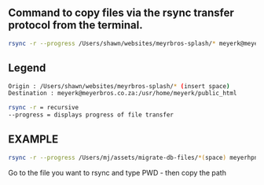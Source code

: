 ## Command to copy files via the rsync transfer protocol from the terminal.

```bash
rsync -r --progress /Users/shawn/websites/meyrbros-splash/* meyerk@meyerbros.co.za:/usr/home/meyerk/public_html
```

## Legend

```bash
Origin : /Users/shawn/websites/meyrbros-splash/* (insert space)
Destination : meyerk@meyerbros.co.za:/usr/home/meyerk/public_html
```
```bash
rsync -r = recursive
--progress = displays progress of file transfer
```

## EXAMPLE

```bash
rsync -r --progress /Users/mj/assets/migrate-db-files/*(space) meyerhpntx@meyerbros.dev.magneticcreative.co.za:/usr/home/meyerhpntx/public_html/wp-content/plugins
```

Go to the file you want to rsync and type PWD - then copy the path
